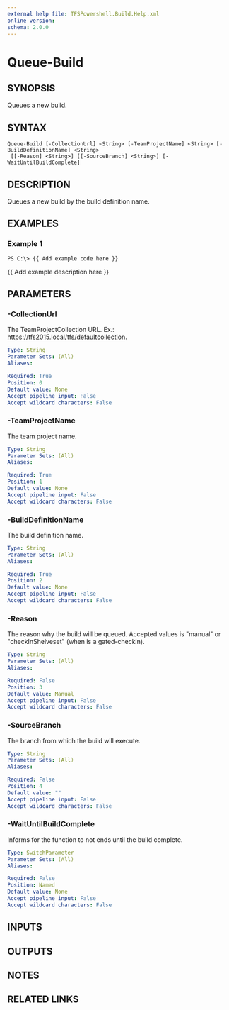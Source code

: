 ```yaml
---
external help file: TFSPowershell.Build.Help.xml
online version: 
schema: 2.0.0
---
```


# Queue-Build

## SYNOPSIS
Queues a new build.

## SYNTAX

```
Queue-Build [-CollectionUrl] <String> [-TeamProjectName] <String> [-BuildDefinitionName] <String>
 [[-Reason] <String>] [[-SourceBranch] <String>] [-WaitUntilBuildComplete]
```

## DESCRIPTION
Queues a new build by the build definition name.

## EXAMPLES

### Example 1
```
PS C:\> {{ Add example code here }}
```

{{ Add example description here }}

## PARAMETERS

### -CollectionUrl
The TeamProjectCollection URL.
Ex.: https://tfs2015.local/tfs/defaultcollection.

```yaml
Type: String
Parameter Sets: (All)
Aliases: 

Required: True
Position: 0
Default value: None
Accept pipeline input: False
Accept wildcard characters: False
```

### -TeamProjectName
The team project name.

```yaml
Type: String
Parameter Sets: (All)
Aliases: 

Required: True
Position: 1
Default value: None
Accept pipeline input: False
Accept wildcard characters: False
```

### -BuildDefinitionName
The build definition name.

```yaml
Type: String
Parameter Sets: (All)
Aliases: 

Required: True
Position: 2
Default value: None
Accept pipeline input: False
Accept wildcard characters: False
```

### -Reason
The reason why the build will be queued.
Accepted values is "manual" or "checkInShelveset" (when is a gated-checkin).

```yaml
Type: String
Parameter Sets: (All)
Aliases: 

Required: False
Position: 3
Default value: Manual
Accept pipeline input: False
Accept wildcard characters: False
```

### -SourceBranch
The branch from which the build will execute.

```yaml
Type: String
Parameter Sets: (All)
Aliases: 

Required: False
Position: 4
Default value: ""
Accept pipeline input: False
Accept wildcard characters: False
```

### -WaitUntilBuildComplete
Informs for the function to not ends until the build complete.

```yaml
Type: SwitchParameter
Parameter Sets: (All)
Aliases: 

Required: False
Position: Named
Default value: None
Accept pipeline input: False
Accept wildcard characters: False
```

## INPUTS

## OUTPUTS

## NOTES

## RELATED LINKS


